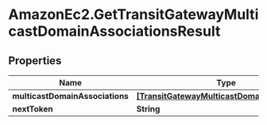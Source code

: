 # AmazonEc2.GetTransitGatewayMulticastDomainAssociationsResult

## Properties

Name | Type | Description | Notes
------------ | ------------- | ------------- | -------------
**multicastDomainAssociations** | [**[TransitGatewayMulticastDomainAssociation]**](TransitGatewayMulticastDomainAssociation.md) |  | [optional] 
**nextToken** | **String** |  | [optional] 


